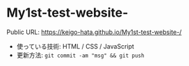 # My1st-test-website-

Public URL: https://keigo-hata.github.io/My1st-test-website-/

- 使っている技術: HTML / CSS / JavaScript
- 更新方法: `git commit -am "msg" && git push`

